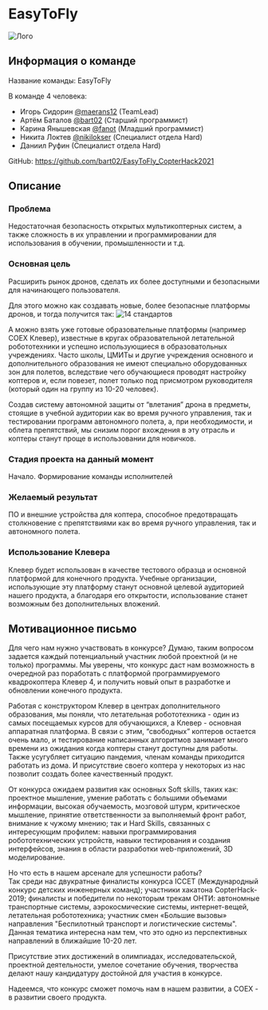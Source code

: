 # EasyToFly
![Лого](https://user-images.githubusercontent.com/19249148/89198142-edf20400-d5d6-11ea-9a83-c4ec9c989313.png)

## Информация о команде
Название команды: EasyToFly

В команде 4 человека: 
- Игорь Сидорин [@maerans12](https://github.com/maerans12) (TeamLead)
- Артём Баталов [@bart02](https://github.com/bart02) (Старший программист)
- Карина Янышевская [@fanot](https://github.com/fanot) (Младший программист)
- Никита Локтев [@nikilokser](https://github.com/nikilokser) (Специалист отдела Hard)
- Даниил Руфин (Специалист отдела Hard)

GitHub: https://github.com/bart02/EasyToFly_CopterHack2021

## Описание
### Проблема
Недостаточная безопасность открытых мультикоптерных систем, а также сложность в их управлении и программировании для использования в обучении, промышленности и т.д.

### Основная цель
Расширить рынок дронов, сделать их более доступными и безопасными для начинающего пользователя.

Для этого можно как создавать новые, более безопасные платформы дронов, и тогда получится так:
![14 стандартов](https://techrocks.ru/wp-content/uploads/2017/12/content_standards.png)

А можно взять уже готовые образовательные платформы (например COEX Клевер), известные в кругах образовательной летательной робототехники и успешно использующиеся в образоватольных учреждениях.
Часто школы, ЦМИТы и другие учреждения основного и дополнительного образования не имеют специально оборудованных зон для полетов, вследствие чего обучающиеся проводят настройку коптеров и, если повезет, полет только под присмотром руководителя (который один на группу из 10-20 человек).

Создав систему автономной защиты от “влетания” дрона в предметы, стоящие в учебной аудитории как во время ручного управления, так и тестировании программ автономного полета, а, при необходимости, и облета препятствий, мы снизим порог вхождения в эту отрасль и коптеры станут проще в использовании для новичков.

### Стадия проекта на данный момент
Начало. Формирование команды исполнителей

### Желаемый результат
ПО и внешние устройства для коптера, способное предотвращать столкновение с препятствиями как во время ручного управления, так и автономного полета.

### Использование Клевера
Клевер будет использован в качестве тестового образца и основной платформой для конечного продукта. Учебные организации, использующие эту платформу станут основной целевой аудиторией нашего продукта, а благодаря его открытости, использование станет возможным без дополнительных вложений.

## Мотивационное письмо
Для чего нам нужно участвовать в конкурсе? Думаю, таким вопросом задается каждый потенциальный участник любой проектной (и не только) программы. 
Мы уверены, что конкурс даст нам возможность в очередной раз поработать с платформой программируемого квадрокоптера Клевер 4, и получить новый опыт в разработке и обновлении конечного продукта.

Работая с конструктором Клевер в центрах дополнительного образования, мы поняли, что летательная робототехника - один из самых посещаемых курсов для обучающихся, а Клевер - основная аппаратная платформа. В связи с этим, “свободных” коптеров остается очень мало, и тестирование написанных алгоритмов занимает много времени из ожидания когда коптеры станут доступны для работы. Также усугубляет ситуацию пандемия, членам команды приходится работать из дома. И присутствие своего коптера у некоторых из нас позволит создать более качественный продукт.

От конкурса ожидаем развития как основных Soft skills, таких как: проектное мышление, умение работать с большими объемами информации, высокая обучаемость, мозговой штурм, критическое мышление, принятие ответственности за выполняемый фронт работ, внимание к чужому мнению; так и Hard Skills, связанных с интересующим профилем: навыки программирования робототехнических устройств, навыки тестирования и создания интерфейсов, знания в области разработки web-приложений, 3D моделирование.

Но что есть в нашем арсенале для успешности работы?  
Так среди нас двукратные финалисты конкурса ICCET (Международный конкурс детских инженерных команд); участники хакатона CopterHack-2019; финалисты и победители по некоторым трекам ОНТИ: автономные транспортные системы, аэрокосмические системы, интернет-вещей, летательная робототехника; участник смен «Большие вызовы» направления "Беспилотный транспорт и логистические системы".  
Данная тематика интересна нам тем, что это одно из перспективных направлений в ближайшие 10-20 лет.

Присутствие этих достижений в олимпиадах, исследовательской, проектной деятельности, умелое сочетание обучения, творчества делают нашу кандидатуру достойной для участия в конкурсе.

Надеемся, что конкурс сможет помочь нам в нашем развитии, а COEX - в развитии своего продукта.
